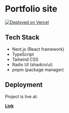 # Portfolio site

[![Deployed on Vercel](https://img.shields.io/badge/Deployed%20on-Vercel-black?style=for-the-badge&logo=vercel)](https://vercel.com/dineshdhayfule-5542s-projects/v0-one-page-portfolio-website)

## Tech Stack

- Next.js (React framework)
- TypeScript
- Tailwind CSS
- Radix UI (shadcn/ui)
- pnpm (package manager)

## Deployment

Project is live at:

**[Link](https://dinesh-dhayfule-portfolio.vercel.app/)**

